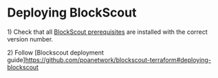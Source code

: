 # Deploying BlockScout

1\) Check that all [BlockScout prerequisites](https://github.com/poanetwork/blockscout-terraform#prerequisites) are installed with the correct version number.

2\) Follow [Blockscout deployment guide]https://github.com/poanetwork/blockscout-terraform#deploying-blockscout
